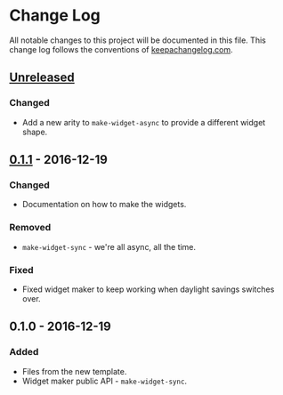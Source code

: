 # Change Log
All notable changes to this project will be documented in this file. This change log follows the conventions of [keepachangelog.com](http://keepachangelog.com/).

## [Unreleased]
### Changed
- Add a new arity to `make-widget-async` to provide a different widget shape.

## [0.1.1] - 2016-12-19
### Changed
- Documentation on how to make the widgets.

### Removed
- `make-widget-sync` - we're all async, all the time.

### Fixed
- Fixed widget maker to keep working when daylight savings switches over.

## 0.1.0 - 2016-12-19
### Added
- Files from the new template.
- Widget maker public API - `make-widget-sync`.

[Unreleased]: https://github.com/your-name/p002/compare/0.1.1...HEAD
[0.1.1]: https://github.com/your-name/p002/compare/0.1.0...0.1.1
